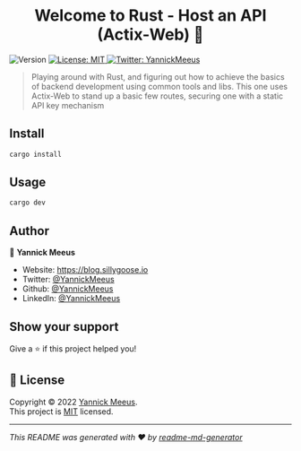 <h1 align="center">Welcome to Rust - Host an API (Actix-Web) 👋</h1>
<p>
  <img alt="Version" src="https://img.shields.io/badge/version-1.0-blue.svg?cacheSeconds=2592000" />
  <a href="https://en.wikipedia.org/wiki/MIT_License" target="_blank">
    <img alt="License: MIT" src="https://img.shields.io/badge/License-MIT-yellow.svg" />
  </a>
  <a href="https://twitter.com/YannickMeeus" target="_blank">
    <img alt="Twitter: YannickMeeus" src="https://img.shields.io/twitter/follow/YannickMeeus.svg?style=social" />
  </a>
</p>

> Playing around with Rust, and figuring out how to achieve the basics of backend development using common tools and libs. This one uses Actix-Web to stand up a basic few routes, securing one with a static API key mechanism

## Install

```sh
cargo install
```

## Usage

```sh
cargo dev
```

## Author

👤 **Yannick Meeus**

- Website: <https://blog.sillygoose.io>
- Twitter: [@YannickMeeus](https://twitter.com/YannickMeeus)
- Github: [@YannickMeeus](https://github.com/YannickMeeus)
- LinkedIn: [@YannickMeeus](https://linkedin.com/in/YannickMeeus)

## Show your support

Give a ⭐️ if this project helped you!

## 📝 License

Copyright © 2022 [Yannick Meeus](https://github.com/YannickMeeus).<br />
This project is [MIT](https://en.wikipedia.org/wiki/MIT_License) licensed.

---

_This README was generated with ❤️ by [readme-md-generator](https://github.com/kefranabg/readme-md-generator)_
